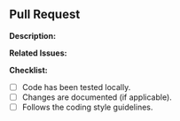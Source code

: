 ## Pull Request

**Description:**
<!-- Add a brief description of the changes introduced by this pull request. -->

**Related Issues:**
<!-- Reference any related issues using the syntax: "Fixes #123" or "Addresses #456". -->

**Checklist:**
- [ ] Code has been tested locally.
- [ ] Changes are documented (if applicable).
- [ ] Follows the coding style guidelines.
